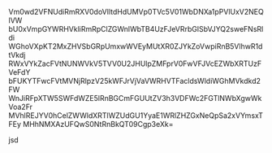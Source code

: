 Vm0wd2VFNUdiRmRXV0doVlltdHdUMVp0TVc5V01WbDNXa1pPVlUxV2NEQlVW
bU0xVmpGYWRHVkliRmRpClZGWnlWbTB4UzFJeVRrbGlSbVJYQ2sweFNsRldi
WGhoVXpKT2MxZHVSbGRpUmxwWVEyMUtXR0ZJYkZoVwpiRnB5VlhwR1dtVkdj
RWxVYkZacFVtNUNWVkV5TVV0U2JHUlpZMFprV0FwVFJVcEZWbXRTUzFVeFdY
bFUKYTFwcFVtMVNjRlpzV25kWFJrVjVaVWRHVTFacldsWldiWGhMVkdkd2FW
WnJiRFpXTW5SWFdWZE5lRnBGCmFGUUtZV3h3VDFWc2FGTlNWbXgwWkVoa2Fr
MVhlREJYV0hCelZWWldXRTlWZUdGU1YyaE1WRlZHZGxNeQpSa2xVYmsxTFEy
MHhNMXAzUFQwS0NtRnBkQT09Cgp3eXk=

jsd